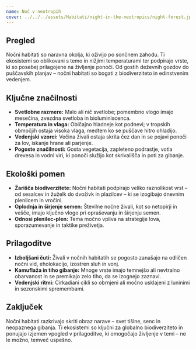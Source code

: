 ```yaml
---
name: Noč v neotropih
cover: ../../../assets/Habitati/night-in-the-neotropics/night-forest.jpg
---
```

## Pregled
Nočni habitati so naravna okolja, ki oživijo po sončnem zahodu. Ti ekosistemi so oblikovani s temo in nižjimi temperaturami ter podpirajo vrste, ki so posebej prilagojene na življenje ponoči. Od gostih deževnih gozdov do puščavskih planjav – nočni habitati so bogati z biodiverziteto in edinstvenim vedenjem.

## Ključne značilnosti
- **Svetlobne razmere:** Malo ali nič svetlobe; pomembno vlogo imajo mesečina, zvezdna svetloba in bioluminiscenca.
- **Temperatura in vlaga:** Običajno hladneje kot podnevi; v tropskih območjih ostaja visoka vlaga, medtem ko se puščave hitro ohladijo.
- **Vedenjski vzorci:** Večina živali ostaja skrita čez dan in se pojavi ponoči za lov, iskanje hrane ali parjenje.
- **Pogoste značilnosti:** Gosta vegetacija, zapleteno podrastje, votla drevesa in vodni viri, ki ponoči služijo kot skrivališča in poti za gibanje.

## Ekološki pomen
- **Žarišča biodiverzitete:** Nočni habitati podpirajo veliko raznolikost vrst – od sesalcev in žuželk do dvoživk in plazilcev – ki se izogibajo dnevnim plenilcem in vročini.
- **Oplodnja in širjenje semen:** Številne nočne živali, kot so netopirji in vešče, imajo ključno vlogo pri opraševanju in širjenju semen.
- **Odnosi plenilec-plen:** Tema močno vpliva na strategije lova, sporazumevanje in taktike preživetja.

## Prilagoditve
- **Izboljšani čuti:** Živali v nočnih habitatih se pogosto zanašajo na odličen nočni vid, eholokacijo, izostren sluh in vonj.
- **Kamuflaža in tiho gibanje:** Mnoge vrste imajo temnejšo ali nevtralno obarvanost in se premikajo zelo tiho, da se izognejo zaznavi.
- **Vedenjski ritmi:** Cirkadiani cikli so obrnjeni ali močno usklajeni z luninimi in sezonskimi spremembami.

## Zaključek
Nočni habitati razkrivajo skriti obraz narave – svet tišine, senc in neopaznega gibanja. Ti ekosistemi so ključni za globalno biodiverziteto in ponujajo izjemen vpogled v prilagoditve, ki omogočajo življenje v temi – ne le možno, temveč uspešno.
